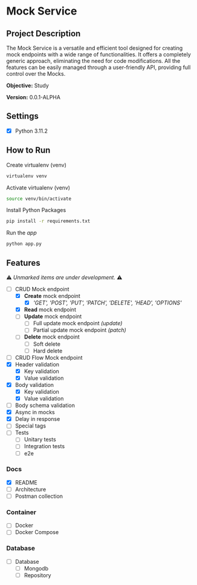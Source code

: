 # Mock Service

## Project Description

The Mock Service is a versatile and efficient tool designed for creating mock endpoints with a wide range of functionalities. It offers a completely generic approach, eliminating the need for code modifications. All the features can be easily managed through a user-friendly API, providing full control over the Mocks.

**Objective:** Study

**Version:** 0.0.1-ALPHA

## Settings

- [x] Python 3.11.2

## How to Run

Create virtualenv (venv)
```sh
virtualenv venv
```

Activate virtualenv (venv)
```sh
source venv/bin/activate
```

Install Python Packages
```sh
pip install -r requirements.txt
```

Run the *app*
```sh
python app.py
```

## Features

⚠️ *Unmarked items are under development.* ⚠️ 

- [ ] CRUD Mock endpoint
  - [x] **Create** mock endpoint
    - [x] *'GET', 'POST', 'PUT', 'PATCH', 'DELETE', 'HEAD', 'OPTIONS'*
  - [x] **Read** mock endpoint
  - [ ] **Update** mock endpoint
    - [ ] Full update mock endpoint *(update)*
    - [ ] Partial update mock endpoint *(patch)*
  - [ ] **Delete** mock endpoint
    - [ ] Soft delete
    - [ ] Hard delete
- [ ] CRUD Flow Mock endpoint
- [x] Header validation
  - [x] Key validation
  - [x] Value validation
- [x] Body validation
  - [x] Key validation
  - [x] Value validation
- [ ] Body schema validation
- [x] Async in mocks
- [x] Delay in response
- [ ] Special tags
- [ ] Tests
  - [ ] Unitary tests
  - [ ] Integration tests
  - [ ] e2e

### Docs

- [x] README
- [ ] Architecture
- [ ] Postman collection

### Container

- [ ] Docker
- [ ] Docker Compose

### Database

- [ ] Database
  - [ ] Mongodb
  - [ ] Repository

